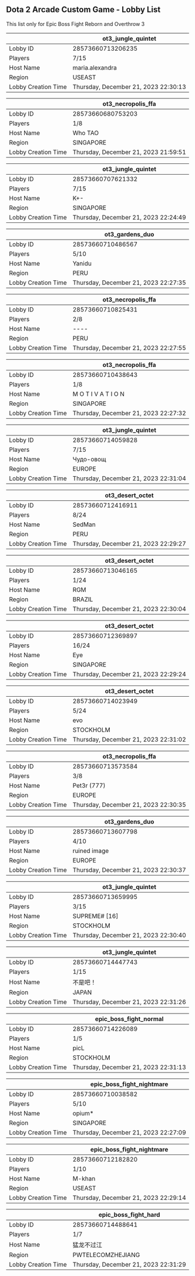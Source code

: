 ## Dota 2 Arcade Custom Game - Lobby List

This list only for Epic Boss Fight Reborn and Overthrow 3

|  | ot3_jungle_quintet |
| ------ | ------ |
| Lobby ID | 28573660713206235 |
| Players | 7/15 |
| Host Name | maria.alexandra |
| Region | USEAST |
| Lobby Creation Time | Thursday, December 21, 2023 22:30:13 |


|  | ot3_necropolis_ffa |
| ------ | ------ |
| Lobby ID | 28573660680753203 |
| Players | 1/8 |
| Host Name | Who TAO |
| Region | SINGAPORE |
| Lobby Creation Time | Thursday, December 21, 2023 21:59:51 |


|  | ot3_jungle_quintet |
| ------ | ------ |
| Lobby ID | 28573660707621332 |
| Players | 7/15 |
| Host Name | K+- |
| Region | SINGAPORE |
| Lobby Creation Time | Thursday, December 21, 2023 22:24:49 |


|  | ot3_gardens_duo |
| ------ | ------ |
| Lobby ID | 28573660710486567 |
| Players | 5/10 |
| Host Name | Yanidu |
| Region | PERU |
| Lobby Creation Time | Thursday, December 21, 2023 22:27:35 |


|  | ot3_necropolis_ffa |
| ------ | ------ |
| Lobby ID | 28573660710825431 |
| Players | 2/8 |
| Host Name | ---- |
| Region | PERU |
| Lobby Creation Time | Thursday, December 21, 2023 22:27:55 |


|  | ot3_necropolis_ffa |
| ------ | ------ |
| Lobby ID | 28573660710438643 |
| Players | 1/8 |
| Host Name | M O T I V A T I O N |
| Region | SINGAPORE |
| Lobby Creation Time | Thursday, December 21, 2023 22:27:32 |


|  | ot3_jungle_quintet |
| ------ | ------ |
| Lobby ID | 28573660714059828 |
| Players | 7/15 |
| Host Name | Чудо-овощ |
| Region | EUROPE |
| Lobby Creation Time | Thursday, December 21, 2023 22:31:04 |


|  | ot3_desert_octet |
| ------ | ------ |
| Lobby ID | 28573660712416911 |
| Players | 8/24 |
| Host Name | SedMan |
| Region | PERU |
| Lobby Creation Time | Thursday, December 21, 2023 22:29:27 |


|  | ot3_desert_octet |
| ------ | ------ |
| Lobby ID | 28573660713046165 |
| Players | 1/24 |
| Host Name | RGM |
| Region | BRAZIL |
| Lobby Creation Time | Thursday, December 21, 2023 22:30:04 |


|  | ot3_desert_octet |
| ------ | ------ |
| Lobby ID | 28573660712369897 |
| Players | 16/24 |
| Host Name | Eye |
| Region | SINGAPORE |
| Lobby Creation Time | Thursday, December 21, 2023 22:29:24 |


|  | ot3_desert_octet |
| ------ | ------ |
| Lobby ID | 28573660714023949 |
| Players | 5/24 |
| Host Name | evo |
| Region | STOCKHOLM |
| Lobby Creation Time | Thursday, December 21, 2023 22:31:02 |


|  | ot3_necropolis_ffa |
| ------ | ------ |
| Lobby ID | 28573660713573584 |
| Players | 3/8 |
| Host Name | Pet3r (777) |
| Region | EUROPE |
| Lobby Creation Time | Thursday, December 21, 2023 22:30:35 |


|  | ot3_gardens_duo |
| ------ | ------ |
| Lobby ID | 28573660713607798 |
| Players | 4/10 |
| Host Name | ruined image |
| Region | EUROPE |
| Lobby Creation Time | Thursday, December 21, 2023 22:30:37 |


|  | ot3_jungle_quintet |
| ------ | ------ |
| Lobby ID | 28573660713659995 |
| Players | 3/15 |
| Host Name | SUPREME# [16] |
| Region | STOCKHOLM |
| Lobby Creation Time | Thursday, December 21, 2023 22:30:40 |


|  | ot3_jungle_quintet |
| ------ | ------ |
| Lobby ID | 28573660714447743 |
| Players | 1/15 |
| Host Name | 不是吧！ |
| Region | JAPAN |
| Lobby Creation Time | Thursday, December 21, 2023 22:31:26 |


|  | epic_boss_fight_normal |
| ------ | ------ |
| Lobby ID | 28573660714226089 |
| Players | 1/5 |
| Host Name | picL |
| Region | STOCKHOLM |
| Lobby Creation Time | Thursday, December 21, 2023 22:31:13 |


|  | epic_boss_fight_nightmare |
| ------ | ------ |
| Lobby ID | 28573660710038582 |
| Players | 5/10 |
| Host Name | opium* |
| Region | SINGAPORE |
| Lobby Creation Time | Thursday, December 21, 2023 22:27:09 |


|  | epic_boss_fight_nightmare |
| ------ | ------ |
| Lobby ID | 28573660712182820 |
| Players | 1/10 |
| Host Name | M-khan |
| Region | USEAST |
| Lobby Creation Time | Thursday, December 21, 2023 22:29:14 |


|  | epic_boss_fight_hard |
| ------ | ------ |
| Lobby ID | 28573660714488641 |
| Players | 1/7 |
| Host Name | 猛龙不过江 |
| Region | PWTELECOMZHEJIANG |
| Lobby Creation Time | Thursday, December 21, 2023 22:31:29 |


